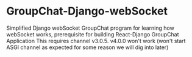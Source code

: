 # GroupChat-Django-webSocket
Simplified Django webSocket GroupChat program for learning how webSocket works, prerequisite for building React-Django GroupChat Application
This requires channel v3.0.5. v4.0.0 won't work (won't start ASGI channel as expected for some reason we will dig into later)